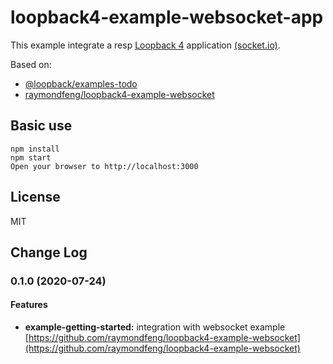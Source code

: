 # loopback4-example-websocket-app

This example integrate a resp [Loopback 4](https://loopback.io/doc/en/lb4/) application [(socket.io)](https://socket.io).

Based on:
* [@loopback/examples-todo](https://github.com/strongloop/loopback-next/tree/master/examples/todo)
* [raymondfeng/loopback4-example-websocket](https://github.com/raymondfeng/loopback4-example-websocket)

## Basic use

```
npm install
npm start
Open your browser to http://localhost:3000
```

## License

MIT

## Change Log

### 0.1.0 (2020-07-24)

#### Features

* **example-getting-started:** integration with websocket example [https://github.com/raymondfeng/loopback4-example-websocket](https://github.com/raymondfeng/loopback4-example-websocket) 
